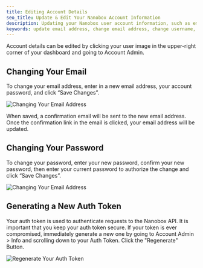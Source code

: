 ```yaml
---
title: Editing Account Details
seo_title: Update & Edit Your Nanobox Account Information
description: Updating your Nanobox user account information, such as email address, password, and auth token, is done your your Nanobox dashboard.
keywords: update email address, change email address, change username, update username, update my password, change my password, nanobox auth token, api auth token
---
```


Account details can be edited by clicking your user image in the upper-right corner of your dashboard and going to Account Admin.

## Changing Your Email
To change your email address, enter in a new email address, your account password, and click “Save Changes”.

![Changing Your Email Address](/assets/images/account-change-email.png)

When saved, a confirmation email will be sent to the new email address. Once the confirmation link in the email is clicked, your email address will be updated.

## Changing Your Password
To change your password, enter your new password, confirm your new password, then enter your current password to authorize the change and click “Save Changes”.

![Changing Your Email Address](/assets/images/account-change-password.png)

## Generating a New Auth Token
Your auth token is used to authenticate requests to the Nanobox API. It is important that you keep your auth token secure. If your token is ever compromised, immediately generate a new one by going to Account Admin > Info and scrolling down to your Auth Token. Click the "Regenerate" Button.

![Regenerate Your Auth Token](/assets/images/account-auth-token-regen.png)

